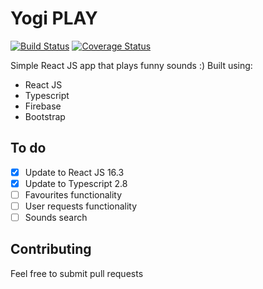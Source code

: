 # Yogi PLAY

[![Build Status](https://travis-ci.org/holokron/yogi-play.svg?branch=master)](https://travis-ci.org/holokron/yogi-play)
[![Coverage Status](https://coveralls.io/repos/github/holokron/yogi-play/badge.svg?branch=master)](https://coveralls.io/github/holokron/yogi-play?branch=master)

Simple React JS app that plays funny sounds :) Built using:

- React JS
- Typescript
- Firebase
- Bootstrap

## To do

- [x] Update to React JS 16.3
- [x] Update to Typescript 2.8
- [ ] Favourites functionality
- [ ] User requests functionality
- [ ] Sounds search

## Contributing

Feel free to submit pull requests